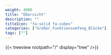```yaml
---
weight: 4006
title: "Übersicht"
description: ""
titleIcon: "fa-solid fa-cubes"
categories: ["Großer_Funktionsumfang_Blöcke"]
tags: [""]
---
```


{{< treeview
    rootpath="/"
    display="tree"
/>}}
